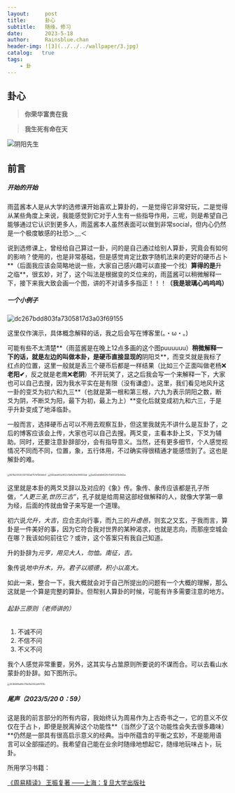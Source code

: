 ```yaml
---
layout:     post
title:      卦心
subtitle:   随缘，修习
date:       2023-5-18
author:     Rainsblue.chan
header-img: ![3](../../../wallpaper/3.jpg)
catalog:   true
tags:
    - 卦
---
```

## 卦心
> **你荣华富贵在我**

> **我生死有命在天**

![阴阳先生](https://cdn.jsdelivr.net/gh/rainsbluechan/blogimage@main/img/%E9%98%B4%E9%98%B3%E5%85%88%E7%94%9F.jpg)

## 前言

##### 开始的开始

雨蓝酱本人是从大学的选修课开始喜欢上算卦的，一是觉得它非常好玩，二是觉得从某些角度上来说，我能感觉到它对于人生有一些指导作用，三呢，则是希望自己能够通过它认识到更多人，雨蓝酱本人虽然表面可以做到非常social，但内心仍然是一个极度敏感的社恐＞﹏＜

说到选修课上，曾经给自己算过一卦，问的是自己通过给别人算卦，究竟会有如何的影响？使用的，也是非常基础，但是感觉肯定比数字随机法来的更好的硬币占卜**（后面我应该会简略地说一些，大家自己感兴趣可以直接一个找）**算得的是**升之临**，很玄妙，对了，这个叫法是根据变的爻位来的，雨蓝酱可以稍微解释一下，接下来我大致会画一个图，讲的不对请多多指正！！！**（我是玻璃心呜呜呜）**

##### 一个小例子

![dc267bdd803fa7305817d3a03f69155](https://cdn.jsdelivr.net/gh/rainsbluechan/blogimage@main/img/dc267bdd803fa7305817d3a03f69155.jpg)

这里仅作演示，具体概念解释的话，我之后会写在博客里(。・ω・。)

可能有些不太清楚**（雨蓝酱是在晚上12点多画的这个图puuuuuu）**稍微解释一下的话，就是左边的叫做本卦，是硬币直接显现的**阴阳爻**，而变爻就是我标了红点的位置，这里一般就是丢三个硬币后都是一样结果（比如三个正面叫做老杨❌**老阳✔**，反之就是老鹰❌**老阴**）不开玩笑了，这之后我会写一个来解释一下，大家也可以自己去搜，因为我水平实在是有限（没有谦虚）。这里，我们看见地风升这一卦的变爻为初六和九三**（也就是第一根和第三根，六九为表示阴阳之数，断爻为阴，不断爻为阳，最下为初，最上为上）**变化后就变成初九和六三，于是乎升卦变成了地泽临卦。

一般而言，选择硬币占可以不用去观察互卦，但这里我就先不讲什么是互卦了，之后的博客应该会上传，大家也可以自己去搜。两爻变，主看本卦上爻，下爻为辅助。同时，还要注意卦辞部分，会有指导意义。当然，还有更多细节，个人感觉视情况不同而不同，位置，象，五行体用，不过确实得很精通才能感悟到了。这也是解卦的难。

<img src="https://cdn.jsdelivr.net/gh/rainsbluechan/blogimage@main/img/667fb20030c597393a8757d10b4ddc0.jpg" alt="667fb20030c597393a8757d10b4ddc0" style="zoom: 33%;" />

<img src="https://cdn.jsdelivr.net/gh/rainsbluechan/blogimage@main/img/500aed40e26f22c5bfb30de148933ad.jpg" alt="500aed40e26f22c5bfb30de148933ad" style="zoom:33%;" />

<img src="https://cdn.jsdelivr.net/gh/rainsbluechan/blogimage@main/img/5ad12ea1d9e821fc01d003215e9d3ec.jpg" alt="5ad12ea1d9e821fc01d003215e9d3ec" style="zoom:33%;" />

这里就是本卦的两爻爻辞以及对应的《象》传。象传、彖传应该都是孔子所做，*“人更三圣,世历三古”*，孔子就是给周易这部经做解释的人，就像大学第一章为经，后面的传就由曾子来写是一个道理。

初六说*允升，大吉*，应合志向行事，而九三的*升虚邑*，则玄之又玄，于我而言，算卦是一件美好的事，因为它符合我对世界的某种渴求，也就是志向，而那座空城会在哪？我该如何前往它？或许，这个答案只有我自己知道。

升的卦辞为*元亨，用见大人，勿恤。南征，吉。*

象传说*地中升木，升。君子以顺德，积小以高大。*

如此一来，整合一下，我大概就会对于自己所提出的问题有一个大概的理解，那么这就是一个算是完整的算卦。但帮别人算卦的时候，可能有许多需要注意的地方。

###### 起卦三原则（老师讲的）

1. 不诚不问
2. 不信不问
3. 不义不问

我个人感觉非常重要，另外，这其实与占筮原则所要说的不谋而合。可以去看山水蒙卦的卦辞。如下图所示。

<img src="https://cdn.jsdelivr.net/gh/rainsbluechan/blogimage@main/img/26386816a89c719a7be5562d441115c.jpg" alt="26386816a89c719a7be5562d441115c" style="zoom:33%;" />

##### 尾声（2023/5/20   0：59）

这是我的前言部分的所有内容，我始终认为周易作为上古奇书之一，它的意义不仅仅在于占卜，即便是脱离掉这个功能性**（当然少了这个功能性会失去很多趣味）**仍然是一部具有很高启示意义的经典。当中所蕴含的平衡之玄妙，不是能用语言可以全部描述的。我希望自己能在业余时随缘地想起它，随缘地玩味占卜，玩卦。

所用学习书籍：

<u>《周易精读》 王振复著 ——上海：复旦大学出版社</u>













